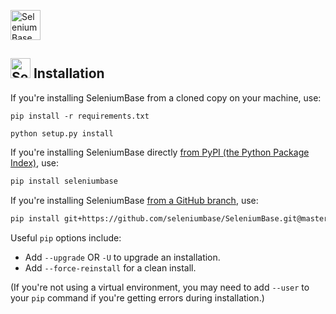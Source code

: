 [<img src="https://cdn2.hubspot.net/hubfs/100006/images/super_logo_sb4.png" title="SeleniumBase" height="48">](https://github.com/seleniumbase/SeleniumBase/blob/master/README.md)

## <img src="https://cdn2.hubspot.net/hubfs/100006/images/super_square_logo_3a.png" title="SeleniumBase" height="32"> Installation

If you're installing SeleniumBase from a cloned copy on your machine, use:
```
pip install -r requirements.txt

python setup.py install
```

If you're installing SeleniumBase directly [from PyPI (the Python Package Index)](https://pypi.python.org/pypi/seleniumbase), use:
```bash
pip install seleniumbase
```

If you're installing SeleniumBase [from a GitHub branch](https://github.com/seleniumbase/SeleniumBase), use:
```bash
pip install git+https://github.com/seleniumbase/SeleniumBase.git@master#egg=seleniumbase
```

Useful ``pip`` options include:
* Add ``--upgrade`` OR ``-U`` to upgrade an installation.
* Add ``--force-reinstall`` for a clean install.

(If you're not using a virtual environment, you may need to add ``--user`` to your ``pip`` command if you're getting errors during installation.)
